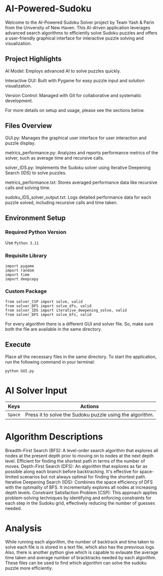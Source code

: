 # AI-Powered-Sudoku
Welcome to the AI-Powered Sudoku Solver project by Team Yash & Parin from the University of New Haven. This AI-driven application leverages advanced search algorithms to efficiently solve Sudoku puzzles and offers a user-friendly graphical interface for interactive puzzle solving and visualization.

## Project Highlights
AI Model: Employs advanced AI to solve puzzles quickly.

Interactive GUI: Built with Pygame for easy puzzle input and solution visualization.

Version Control: Managed with Git for collaborative and systematic development.

For more details on setup and usage, please see the sections below.

## Files Overview
GUI.py: Manages the graphical user interface for user interaction and puzzle display.

metrics_performance.py: Analyzes and reports performance metrics of the solver, such as average time and recursive calls.

solver_IDS.py: Implements the Sudoku solver using Iterative Deepening Search (IDS) to solve puzzles.

metrics_performance.txt: Stores averaged performance data like recursive calls and solving time.

sudoku_IDS_solver_output.txt: Logs detailed performance data for each puzzle solved, including recursive calls and time taken.

## Environment Setup
  ### Required Python Version
  Use `Python 3.11` 

  ### Requisite Library
  ```
  import pygame
  import random
  import time
  import deepcopy
  ```
  ### Custom Package

  ```
  from solver_CSP import solve, valid
  from solver_DFS import solve_dfs, valid
  from solver_IDS import iterative_deepening_solve, valid
  from solver_DFS import solve_bfs, valid
  ```
  For every algorithm there is a different GUI and solver file. So, make sure both the file are available in the same directory.
## Execute
Place all the necessary files in the same directory. To start the application, run the following command in your terminal:
```
python GUI.py
```

# AI Solver Input
| Keys              | Actions                                                          |
|-------------------|------------------------------------------------------------------|
|`Space`  	        | Press it to solve the Sudoku puzzle using the algorithm.         |

# Algorithm Descriptions
Breadth-First Search (BFS): A level-order search algorithm that explores all nodes at the present depth prior to moving on to nodes at the next depth level. Efficient for finding the shortest path in terms of the number of moves.
Depth-First Search (DFS): An algorithm that explores as far as possible along each branch before backtracking. It's effective for space-limited scenarios but not always optimal for finding the shortest path.
Iterative Deepening Search (IDS): Combines the space efficiency of DFS with the optimality of BFS. It incrementally explores all nodes at increasing depth levels.
Constraint Satisfaction Problem (CSP): This approach applies problem-solving techniques by identifying and enforcing constraints for each step in the Sudoku grid, effectively reducing the number of guesses needed.

# Analysis
While running each algorithm, the number of backtrack and time taken to solve each file is is stored in a text file, which also has the presvious logs. Also, there is another python give which is capable to evlauate the average time taken and average number of bracktracks needed by each algorithm. These files can be used to find which algorithm can solve the sudoku puzzle more efficiently.
  
